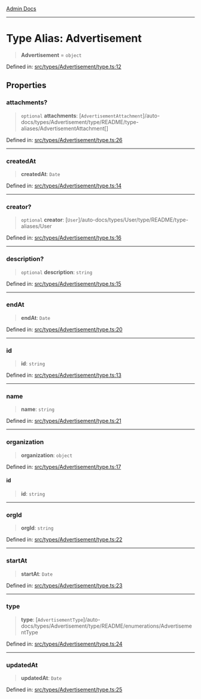 [Admin Docs](/)

***

# Type Alias: Advertisement

> **Advertisement** = `object`

Defined in: [src/types/Advertisement/type.ts:12](https://github.com/PalisadoesFoundation/talawa-admin/blob/main/src/types/Advertisement/type.ts#L12)

## Properties

### attachments?

> `optional` **attachments**: [`AdvertisementAttachment`]/auto-docs/types/Advertisement/type/README/type-aliases/AdvertisementAttachment[]

Defined in: [src/types/Advertisement/type.ts:26](https://github.com/PalisadoesFoundation/talawa-admin/blob/main/src/types/Advertisement/type.ts#L26)

***

### createdAt

> **createdAt**: `Date`

Defined in: [src/types/Advertisement/type.ts:14](https://github.com/PalisadoesFoundation/talawa-admin/blob/main/src/types/Advertisement/type.ts#L14)

***

### creator?

> `optional` **creator**: [`User`]/auto-docs/types/User/type/README/type-aliases/User

Defined in: [src/types/Advertisement/type.ts:16](https://github.com/PalisadoesFoundation/talawa-admin/blob/main/src/types/Advertisement/type.ts#L16)

***

### description?

> `optional` **description**: `string`

Defined in: [src/types/Advertisement/type.ts:15](https://github.com/PalisadoesFoundation/talawa-admin/blob/main/src/types/Advertisement/type.ts#L15)

***

### endAt

> **endAt**: `Date`

Defined in: [src/types/Advertisement/type.ts:20](https://github.com/PalisadoesFoundation/talawa-admin/blob/main/src/types/Advertisement/type.ts#L20)

***

### id

> **id**: `string`

Defined in: [src/types/Advertisement/type.ts:13](https://github.com/PalisadoesFoundation/talawa-admin/blob/main/src/types/Advertisement/type.ts#L13)

***

### name

> **name**: `string`

Defined in: [src/types/Advertisement/type.ts:21](https://github.com/PalisadoesFoundation/talawa-admin/blob/main/src/types/Advertisement/type.ts#L21)

***

### organization

> **organization**: `object`

Defined in: [src/types/Advertisement/type.ts:17](https://github.com/PalisadoesFoundation/talawa-admin/blob/main/src/types/Advertisement/type.ts#L17)

#### id

> **id**: `string`

***

### orgId

> **orgId**: `string`

Defined in: [src/types/Advertisement/type.ts:22](https://github.com/PalisadoesFoundation/talawa-admin/blob/main/src/types/Advertisement/type.ts#L22)

***

### startAt

> **startAt**: `Date`

Defined in: [src/types/Advertisement/type.ts:23](https://github.com/PalisadoesFoundation/talawa-admin/blob/main/src/types/Advertisement/type.ts#L23)

***

### type

> **type**: [`AdvertisementType`]/auto-docs/types/Advertisement/type/README/enumerations/AdvertisementType

Defined in: [src/types/Advertisement/type.ts:24](https://github.com/PalisadoesFoundation/talawa-admin/blob/main/src/types/Advertisement/type.ts#L24)

***

### updatedAt

> **updatedAt**: `Date`

Defined in: [src/types/Advertisement/type.ts:25](https://github.com/PalisadoesFoundation/talawa-admin/blob/main/src/types/Advertisement/type.ts#L25)

